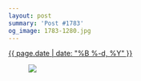 ```yaml
---
layout: post
summary: 'Post #1783'
og_image: 1783-1280.jpg
---
```


<div class="post">
 <time>
  <a href="/1783">
   {{ page.date | date: "%B %-d, %Y" }}
  </a>
 </time>
 <a href="/1783">
  <figure data-taken="6/25/2023">
   <img sizes="(min-width: 700px) 50vw, calc(100vw - 2rem)" src="{{ site.assets_url }}/1783-640.jpg" srcset="{{ site.assets_url }}/1783-320.jpg 320w, {{ site.assets_url }}/1783-640.jpg 640w, {{ site.assets_url }}/1783-960.jpg 960w, {{ site.assets_url }}/1783-1280.jpg 1280w"/>
  </figure>
 </a>
</div>
